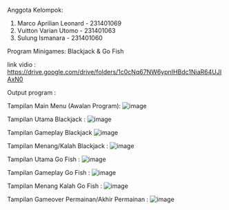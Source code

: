 Anggota Kelompok:
1. Marco Aprilian Leonard - 231401069
2. Vuitton Varian Utomo - 231401063
3. Sulung Ismanara - 231401060

Program Minigames: Blackjack & Go Fish

link vidio : https://drive.google.com/drive/folders/1c0cNq67NW6ypnIHBdc1NiaR64UJIAxN0

Output program :

Tampilan Main Menu (Awalan Program):
![image](https://github.com/MarcoAprilian/Tugas_Lab/assets/37434865/c1cbe26d-e459-47cf-8c72-ed044ec4e930)

Tampilan Utama Blackjack :
![image](https://github.com/MarcoAprilian/Tugas_Lab/assets/37434865/bb0ca026-4bba-4896-9235-ee7178038b71)

Tampilan Gameplay Blackjack
![image](https://github.com/MarcoAprilian/Tugas_Lab/assets/37434865/ed710a25-ddd2-42a5-a570-e79ed2a4c1ae)

Tampilan Menang/Kalah Blackjack :
![image](https://github.com/MarcoAprilian/Tugas_Lab/assets/37434865/5a658a91-d913-48ee-a289-512de950b66a)

Tampilan Utama Go Fish :
![image](https://github.com/MarcoAprilian/Tugas_Lab/assets/37434865/e3ba386c-147c-4331-9a97-495ed683aba0)

Tampilan Gameplay Go Fish :
![image](https://github.com/MarcoAprilian/Tugas_Lab/assets/37434865/8eca8140-8ce0-4d91-b397-28eeb4287d37)

Tampilan Menang Kalah Go Fish :
![image](https://github.com/MarcoAprilian/Tugas_Lab/assets/37434865/48e63f1c-9eb3-4a10-a4a9-1bd9a4af79e4)

Tampilan Gameover Permainan/Akhir Permainan :
![image](https://github.com/MarcoAprilian/Tugas_Lab/assets/37434865/8c5d7a30-1bc7-43fb-9f49-64a913177ec2)






